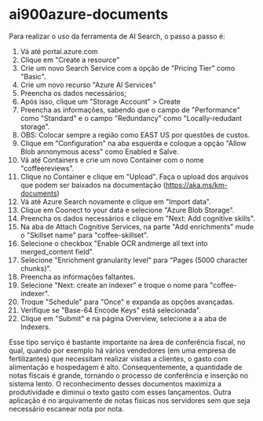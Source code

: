 # ai900azure-documents
Para realizar o uso da ferramenta de AI Search, o passo a passo é:
1. Vá até portal.azure.com
2. Clique em "Create a resource"
3. Crie um novo Search Service com a opção de "Pricing Tier" como "Basic". 
4. Crie um novo recurso "Azure AI Services"
5. Preencha os dados necessários;
6. Após isso, clique um "Storage Account" > Create
7. Preencha as informações, sabendo que o campo de "Performance" como "Standard" e o campo "Redundancy" como "Locally-redudant storage".
8. OBS: Colocar sempre a região como EAST US por questões de custos.
9. Clique em "Configuration" na aba esquerda e coloque a opção "Allow Blob annonymous acess" como Enabled e Salve.
10. Vá até Containers e crie um novo Container com o nome "coffeereviews".
11. Clique no Container e clique em "Upload". Faça o upload dos arquivos que podem ser baixados na documentação (https://aka.ms/km-documents)
12. Vá até Azure Search novamente e clique em "Import data".
13. Clique em Coonect to your data e selecione "Azure Blob Storage". 
14. Preencha os dados necessários e clique em "Next: Add cognitive skills". 
15. Na aba de Attach Cognitive Services, na parte "Add enrichments" mude o "Skillset name" para "coffee-skillset". 
16. Selecione o checkbox "Enable OCR andmerge all text into merged_content field". 
17. Selecione "Enrichment granularity level" para "Pages (5000 character chunks)".
18. Preencha as informações faltantes.
19. Selecione "Next: create an indexer" e troque o nome para "coffee-indexer".
20. Troque "Schedule" para "Once" e expanda as opções avançadas.
21. Verifique se "Base-64 Encode Keys" está selecionada".
22. Clique em "Submit" e na página Overview, selecione a a aba de Indexers. 

Esse tipo serviço é bastante importante na área de conferência fiscal, no qual, quando por exemplo há vários vendedores (em uma empresa de fertilizantes) que necessitam realizar visitas a clientes, o gasto com alimentação e hospedagem é alto. Consequentemente, a quantidade de notas fiscais é grande, tornando o processo de conferência e inserção no sistema lento. O reconhecimento desses documentos maximiza a produtividade e diminui o texto gasto com esses lançamentos.
Outra aplicação é no arquivamente de notas fisicas nos servidores sem que seja necessário escanear nota por nota. 
